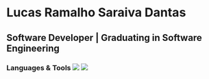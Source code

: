<h1> Lucas Ramalho Saraiva Dantas
  <h2>Software Developer | Graduating in Software Engineering</h2>
 
  <h3>Languages & Tools
    <div style="display: inline-block;">
    <img src="https://img.shields.io/badge/-HTML-000?&logo=HTML5">
    <img src="https://img.shields.io/badge/-CSS-000?&logo=CSS3">
    </div>

